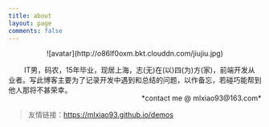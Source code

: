 ```yaml
---
title: about
layout: page
comments: false
---
```


<div style="text-align: center">![avatar](http://o86lf0oxm.bkt.clouddn.com/jiujiu.jpg)</div>

&nbsp;&nbsp;&nbsp;&nbsp;&nbsp;&nbsp;&nbsp;&nbsp;IT男，码农，15年毕业，现居上海，志(无)在(以)四(为)方(家)，前端开发从业者。写此博客主要为了记录开发中遇到和总结的问题，以作备忘，若碰巧能帮到他人那将不甚荣幸。
<div style="text-align: right; margin-top: -16px"> *contact me @ mlxiao93@163.com*</div>

> 友情链接：<a href="https://mlxiao93.github.io/demos" target="_blank">https://mlxiao93.github.io/demos</a>
